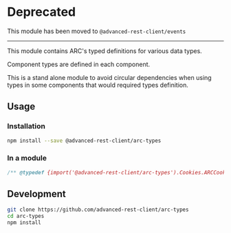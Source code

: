 # Deprecated

This module has been  moved to `@advanced-rest-client/events`

--------

This module contains ARC's typed definitions for various data types.

Component types are defined in each component.

This is a stand alone module to avoid circular dependencies when using types in some components that would required types definition.

## Usage

### Installation

```sh
npm install --save @advanced-rest-client/arc-types
```

### In a module

```javascript
/** @typedef {import('@advanced-rest-client/arc-types').Cookies.ARCCookie} ARCCookie */
```

## Development

```sh
git clone https://github.com/advanced-rest-client/arc-types
cd arc-types
npm install
```
